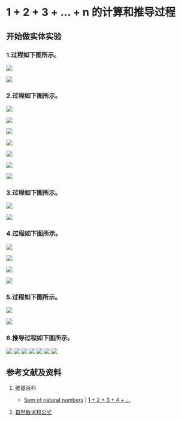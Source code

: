 # 1 + 2 + 3 + ... + n 的计算和推导过程

## 开始做实体实验

### 1.过程如下图所示。

![](/images/数论/推导出数列求和的重要公式/1+2+3+...+n的计算和推导过程/1a1.jpg)

![](/images/数论/推导出数列求和的重要公式/1+2+3+...+n的计算和推导过程/1a2.jpg)

### 2.过程如下图所示。

![](/images/数论/推导出数列求和的重要公式/1+2+3+...+n的计算和推导过程/2a1.jpg)

![](/images/数论/推导出数列求和的重要公式/1+2+3+...+n的计算和推导过程/2a2.jpg)

![](/images/数论/推导出数列求和的重要公式/1+2+3+...+n的计算和推导过程/2a3.jpg)

![](/images/数论/推导出数列求和的重要公式/1+2+3+...+n的计算和推导过程/2a4.jpg)

![](/images/数论/推导出数列求和的重要公式/1+2+3+...+n的计算和推导过程/2a5.jpg)

![](/images/数论/推导出数列求和的重要公式/1+2+3+...+n的计算和推导过程/2b1.jpg)

![](/images/数论/推导出数列求和的重要公式/1+2+3+...+n的计算和推导过程/2b2.jpg)

### 3.过程如下图所示。

![](/images/数论/推导出数列求和的重要公式/1+2+3+...+n的计算和推导过程/3a1.jpg)

![](/images/数论/推导出数列求和的重要公式/1+2+3+...+n的计算和推导过程/3a2.jpg)

### 4.过程如下图所示。

![](/images/数论/推导出数列求和的重要公式/1+2+3+...+n的计算和推导过程/4a1.jpg)

![](/images/数论/推导出数列求和的重要公式/1+2+3+...+n的计算和推导过程/4a2.jpg)

![](/images/数论/推导出数列求和的重要公式/1+2+3+...+n的计算和推导过程/4a3.jpg)

![](/images/数论/推导出数列求和的重要公式/1+2+3+...+n的计算和推导过程/4a4.jpg)

### 5.过程如下图所示。

![](/images/数论/推导出数列求和的重要公式/1+2+3+...+n的计算和推导过程/5a1.jpg)

![](/images/数论/推导出数列求和的重要公式/1+2+3+...+n的计算和推导过程/5a2.jpg)

### 6.推导过程如下图所示。

![](/images/数论/推导出数列求和的重要公式/1+2+3+...+n的计算和推导过程/6a1.jpg)
![](/images/数论/推导出数列求和的重要公式/1+2+3+...+n的计算和推导过程/6a2.jpg)
![](/images/数论/推导出数列求和的重要公式/1+2+3+...+n的计算和推导过程/6a3.jpg)
![](/images/数论/推导出数列求和的重要公式/1+2+3+...+n的计算和推导过程/6a4.jpg)
![](/images/数论/推导出数列求和的重要公式/1+2+3+...+n的计算和推导过程/6a5.jpg)
![](/images/数论/推导出数列求和的重要公式/1+2+3+...+n的计算和推导过程/6a6.jpg)
![](/images/数论/推导出数列求和的重要公式/1+2+3+...+n的计算和推导过程/6a7.jpg)

## 参考文献及资料

1. 维基百科
	- [Sum of natural numbers](https://en.wikipedia.org/wiki/1_%2B_2_%2B_3_%2B_4_%2B_%E2%8B%AF) | [1 + 2 + 3 + 4 + …](https://zh.wikipedia.org/wiki/1_%2B_2_%2B_3_%2B_4_%2B_%E2%80%A6) 

2. [自然数求和公式](https://baike.baidu.com/item/%E8%87%AA%E7%84%B6%E6%95%B0%E6%B1%82%E5%92%8C%E5%85%AC%E5%BC%8F/1574897)